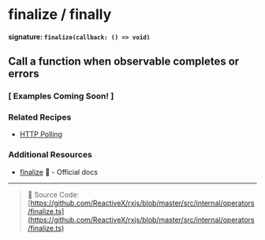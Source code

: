 # finalize / finally

#### signature: `finalize(callback: () => void)`

## Call a function when observable completes or errors

### [ Examples Coming Soon! ]

### Related Recipes

* [HTTP Polling](../../recipes/http-polling.md)

### Additional Resources

* [finalize](http://reactivex.io/rxjs/class/es6/Observable.js~Observable.html#instance-method-finalize)
  :newspaper: - Official docs

---

> :file_folder: Source Code:
> [https://github.com/ReactiveX/rxjs/blob/master/src/internal/operators/finalize.ts](https://github.com/ReactiveX/rxjs/blob/master/src/internal/operators/finalize.ts)
